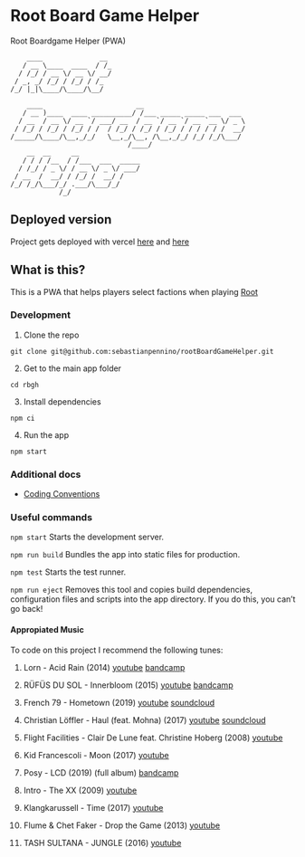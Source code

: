 # Root Board Game Helper

Root Boardgame Helper (PWA)

```
    ____              __
   / __ \____  ____  / /_
  / /_/ / __ \/ __ \/ __/
 / _, _/ /_/ / /_/ / /_
/_/ |_|\____/\____/\__/

    ____                       __
   / __ )____  ____ __________/ /___ _____ _____ ___  ___
  / __  / __ \/ __ `/ ___/ __  / __ `/ __ `/ __ `__ \/ _ \
 / /_/ / /_/ / /_/ / /  / /_/ / /_/ / /_/ / / / / / /  __/
/_____/\____/\__,_/_/   \__,_/\__, /\__,_/_/ /_/ /_/\___/
                             /____/
    __  __     __
   / / / /__  / /___  ___  _____
  / /_/ / _ \/ / __ \/ _ \/ ___/
 / __  /  __/ / /_/ /  __/ /
/_/ /_/\___/_/ .___/\___/_/
            /_/
```

## Deployed version

Project gets deployed with vercel [here](https://rbgh.vercel.app/) and [here](https://rbgh-sebastianpennino.vercel.app/)

## What is this?

This is a PWA that helps players select factions when playing [Root](https://boardgamegeek.com/boardgame/237182/root)

### Development

1. Clone the repo

```
git clone git@github.com:sebastianpennino/rootBoardGameHelper.git
```

2. Get to the main app folder

```
cd rbgh
```

3. Install dependencies

```
npm ci
```

4. Run the app

```
npm start
```

### Additional docs

- [Coding Conventions](./docs/conventions.md)

### Useful commands

`npm start`
Starts the development server.

`npm run build`
Bundles the app into static files for production.

`npm test`
Starts the test runner.

`npm run eject`
Removes this tool and copies build dependencies, configuration files
and scripts into the app directory. If you do this, you can’t go back!

#### Appropiated Music

To code on this project I recommend the following tunes:

1. Lorn - Acid Rain (2014) [youtube](https://www.youtube.com/watch?v=nxg4C365LbQ) [bandcamp](https://lorn.bandcamp.com/album/the-maze-to-nowhere-part-2)

2. RÜFÜS DU SOL - Innerbloom (2015) [youtube](https://www.youtube.com/watch?v=Tx9zMFodNtA) [bandcamp](https://rufusdusol.bandcamp.com/album/innerbloom)

3. French 79 - Hometown (2019) [youtube](https://www.youtube.com/watch?v=yAv5pLO37mE) [soundcloud](https://soundcloud.com/french79music/hometown)

4. Christian Löffler - Haul (feat. Mohna) (2017) [youtube](https://www.youtube.com/watch?v=_K-isImH-jc) [soundcloud](https://soundcloud.com/christianloeffler/haul-feat-mohna-1)

5. Flight Facilities - Clair De Lune feat. Christine Hoberg (2008) [youtube](https://www.youtube.com/watch?v=Jcu1AHaTchM)

6. Kid Francescoli - Moon (2017) [youtube](https://www.youtube.com/watch?v=fdixQDPA2h0)

7. Posy - LCD (2019) (full album) [bandcamp](https://posy.bandcamp.com/album/lcd)

8. Intro - The XX (2009) [youtube](https://www.youtube.com/watch?v=X31t_cnTcS4)

9. Klangkarussell - Time (2017) [youtube](https://www.youtube.com/watch?v=iu3Wfx-mgjE&list=RD9RMHHwJ9Eqk)

10. Flume & Chet Faker - Drop the Game (2013) [youtube](https://www.youtube.com/watch?v=6vopR3ys8Kw&list=RDnxg4C365LbQ)

11. TASH SULTANA - JUNGLE (2016) [youtube](https://www.youtube.com/watch?v=Vn8phH0k5HI)
